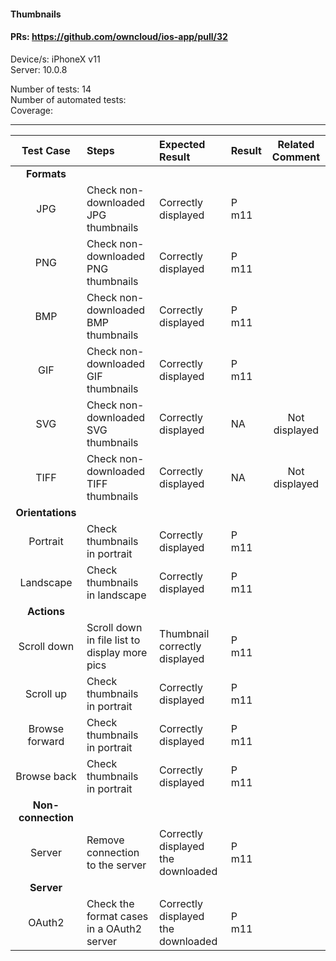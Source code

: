 #### Thumbnails 

#### PRs: https://github.com/owncloud/ios-app/pull/32<br>


Device/s: iPhoneX v11 <br>
Server: 10.0.8

Number of tests: 14<br>
Number of automated tests:   <br>
Coverage: <br>


---

 
| Test Case | Steps | Expected Result | Result | Related Comment
|:---------:| :---- | :-------------- | :----- | :------------: |
|**Formats**||||||
| JPG | Check non-downloaded JPG thumbnails | Correctly displayed | P m11 |  |
| PNG | Check non-downloaded PNG thumbnails | Correctly displayed | P m11 |  |
| BMP | Check non-downloaded BMP thumbnails | Correctly displayed | P m11 |  |
| GIF | Check non-downloaded GIF thumbnails | Correctly displayed | P m11 |  |
| SVG | Check non-downloaded SVG thumbnails | Correctly displayed | NA | Not displayed |
| TIFF | Check non-downloaded TIFF thumbnails | Correctly displayed | NA | Not displayed |
|**Orientations**||||||
| Portrait | Check thumbnails in portrait | Correctly displayed | P m11 |  |
| Landscape | Check thumbnails in landscape | Correctly displayed | P m11 |  |
|**Actions**||||||
| Scroll down | Scroll down in file list to display more pics | Thumbnail correctly displayed | P m11 |  |
| Scroll up | Check thumbnails in portrait | Correctly displayed | P m11 |  |
| Browse forward | Check thumbnails in portrait | Correctly displayed | P m11 |  |
| Browse back | Check thumbnails in portrait | Correctly displayed | P m11 |  |
|**Non-connection**||||||
| Server | Remove connection to the server | Correctly displayed the downloaded | P m11 |  |
|**Server**||||||
| OAuth2 | Check the format cases in a OAuth2 server | Correctly displayed the downloaded | P m11 |  |
